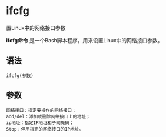 # ifcfg

置Linux中的网络接口参数


**ifcfg命令** 是一个Bash脚本程序，用来设置Linux中的网络接口参数。

##  语法

```
ifcfg(参数)
```

##  参数

```
网络接口：指定要操作的网络接口；
add/del：添加或删除网络接口上的地址；
ip地址：指定IP地址和子网掩码；
Stop：停用指定的网络接口的IP地址。
```



